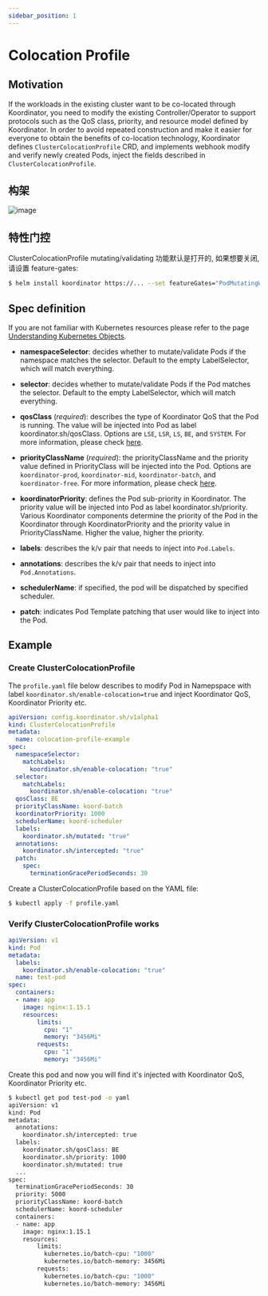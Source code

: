 ```yaml
---
sidebar_position: 1
---
```


# Colocation Profile

## Motivation

If the workloads in the existing cluster want to be co-located through Koordinator, you need to modify the existing Controller/Operator to support protocols such as the QoS class, priority, and resource model defined by Koordinator.
In order to avoid repeated construction and make it easier for everyone to obtain the benefits of co-location technology, Koordinator defines `ClusterColocationProfile` CRD, and implements webhook modify and verify newly created Pods, inject the fields described in `ClusterColocationProfile`.


## 构架

![image](/img/clustercolocationprofile-arch.png)

## 特性门控

ClusterColocationProfile mutating/validating 功能默认是打开的, 如果想要关闭,请设置 feature-gates:

```bash
$ helm install koordinator https://... --set featureGates="PodMutatingWebhook=false\,PodValidatingWebhook=false"
```


## Spec definition

If you are not familiar with Kubernetes resources please refer to the page [Understanding Kubernetes Objects](https://kubernetes.io/docs/concepts/overview/working-with-objects/kubernetes-objects/).

- **namespaceSelector**: decides whether to mutate/validate Pods if the namespace matches the selector. Default to the empty LabelSelector,  which will match everything.

- **selector**: decides whether to mutate/validate Pods if the Pod matches the selector. Default to the empty LabelSelector, which will match everything.

- **qosClass** (*required*): describes the type of Koordinator QoS that the Pod is running. The value will be injected into Pod as label koordinator.sh/qosClass. Options are `LSE`, `LSR`, `LS`, `BE`, and `SYSTEM`. For more information, please check [here](../architecture/qos).

- **priorityClassName** (*required*): the priorityClassName and the priority value defined in PriorityClass will be injected into the Pod. Options are `koordinator-prod`, `koordinator-mid`, `koordinator-batch`, and `koordinator-free`. For more information, please check [here](../architecture/priority).

- **koordinatorPriority**: defines the Pod sub-priority in Koordinator. The priority value will be injected into Pod as label koordinator.sh/priority. Various Koordinator components determine the priority of the Pod in the Koordinator through KoordinatorPriority and the priority value in PriorityClassName. Higher the value, higher the priority.

- **labels**: describes the k/v pair that needs to inject into `Pod.Labels`.

- **annotations**: describes the k/v pair that needs to inject into `Pod.Annotations`.

- **schedulerName**: if specified, the pod will be dispatched by specified scheduler.

- **patch**: indicates Pod Template patching that user would like to inject into the Pod.


## Example

### Create ClusterColocationProfile

The `profile.yaml` file below describes to modify Pod in Namepspace with label `koordinator.sh/enable-colocation=true` and inject Koordinator QoS, Koordinator Priority etc.

```yaml
apiVersion: config.koordinator.sh/v1alpha1
kind: ClusterColocationProfile
metadata:
  name: colocation-profile-example
spec:
  namespaceSelector:
    matchLabels:
      koordinator.sh/enable-colocation: "true"
  selector:
    matchLabels:
      koordinator.sh/enable-colocation: "true"
  qosClass: BE
  priorityClassName: koord-batch
  koordinatorPriority: 1000
  schedulerName: koord-scheduler
  labels:
    koordinator.sh/mutated: "true"
  annotations: 
    koordinator.sh/intercepted: "true"
  patch:
    spec:
      terminationGracePeriodSeconds: 30
```

Create a ClusterColocationProfile based on the YAML file:

```bash
$ kubectl apply -f profile.yaml
```

### Verify ClusterColocationProfile works

```yaml
apiVersion: v1
kind: Pod
metadata:
  labels:
    koordinator.sh/enable-colocation: "true"
  name: test-pod
spec:
  containers:
  - name: app
    image: nginx:1.15.1
    resources:
        limits:
          cpu: "1"
          memory: "3456Mi"
        requests:
          cpu: "1"
          memory: "3456Mi"
```

Create this pod and now you will find it's injected with Koordinator QoS, Koordinator Priority etc.

```bash
$ kubectl get pod test-pod -o yaml
apiVersion: v1
kind: Pod
metadata:
  annotations: 
    koordinator.sh/intercepted: true
  labels:
    koordinator.sh/qosClass: BE
    koordinator.sh/priority: 1000
    koordinator.sh/mutated: true
  ...
spec:
  terminationGracePeriodSeconds: 30
  priority: 5000
  priorityClassName: koord-batch
  schedulerName: koord-scheduler
  containers:
  - name: app
    image: nginx:1.15.1
    resources:
        limits:
          kubernetes.io/batch-cpu: "1000"
          kubernetes.io/batch-memory: 3456Mi
        requests:
          kubernetes.io/batch-cpu: "1000"
          kubernetes.io/batch-memory: 3456Mi
```
